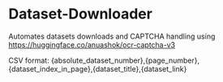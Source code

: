 # Dataset-Downloader

Automates datasets downloads and CAPTCHA handling using https://huggingface.co/anuashok/ocr-captcha-v3

CSV format:
{absolute_dataset_number},{page_number},{dataset_index_in_page},{dataset_title},{dataset_link}

